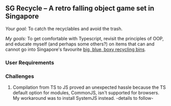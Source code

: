 ## SG Recycle – A retro falling object game set in Singapore

*Your goal:* To catch the recyclables and avoid the trash.

*My goals:* To get comfortable with Typescript, revisit the principles of OOP, and educate myself (and perhaps some others?) on items that can and cannot go into Singapore's favourite [big, blue, boxy recycling bins](https://www.towardszerowaste.gov.sg/recycle/how-to-recycle/).

### User Requirements


### Challenges
1. Compilation from TS to JS proved an unexpected hassle because the TS default option for modules, CommonJS, isn't supported for browsers. My workaround was to install SystemJS instead. -details to follow-
